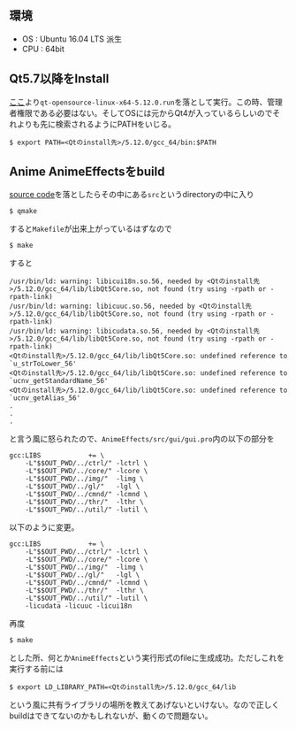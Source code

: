 ## 環境

- OS : Ubuntu 16.04 LTS 派生
- CPU : 64bit

## Qt5.7以降をInstall

[ここ](https://download.qt.io/archive/qt/5.12/5.12.0/)より`qt-opensource-linux-x64-5.12.0.run`を落として実行。この時、管理者権限である必要はない。そしてOSには元からQt4が入っているらしいのでそれよりも先に検索されるようにPATHをいじる。

```
$ export PATH=<Qtのinstall先>/5.12.0/gcc_64/bin:$PATH
```

## Anime AnimeEffectsをbuild

[source code](https://github.com/hidefuku/AnimeEffects)を落としたらその中にある`src`というdirectoryの中に入り

```
$ qmake
```

すると`Makefile`が出来上がっているはずなので

```
$ make
```

すると

```
/usr/bin/ld: warning: libicui18n.so.56, needed by <Qtのinstall先>/5.12.0/gcc_64/lib/libQt5Core.so, not found (try using -rpath or -rpath-link)
/usr/bin/ld: warning: libicuuc.so.56, needed by <Qtのinstall先>/5.12.0/gcc_64/lib/libQt5Core.so, not found (try using -rpath or -rpath-link)
/usr/bin/ld: warning: libicudata.so.56, needed by <Qtのinstall先>/5.12.0/gcc_64/lib/libQt5Core.so, not found (try using -rpath or -rpath-link)
<Qtのinstall先>/5.12.0/gcc_64/lib/libQt5Core.so: undefined reference to `u_strToLower_56'
<Qtのinstall先>/5.12.0/gcc_64/lib/libQt5Core.so: undefined reference to `ucnv_getStandardName_56'
<Qtのinstall先>/5.12.0/gcc_64/lib/libQt5Core.so: undefined reference to `ucnv_getAlias_56'
.
.
.
```

と言う風に怒られたので、`AnimeEffects/src/gui/gui.pro`内の以下の部分を

```
gcc:LIBS            += \
    -L"$$OUT_PWD/../ctrl/" -lctrl \
    -L"$$OUT_PWD/../core/" -lcore \
    -L"$$OUT_PWD/../img/"  -limg \
    -L"$$OUT_PWD/../gl/"   -lgl \
    -L"$$OUT_PWD/../cmnd/" -lcmnd \
    -L"$$OUT_PWD/../thr/"  -lthr \
    -L"$$OUT_PWD/../util/" -lutil \
```

以下のように変更。

```
gcc:LIBS            += \
    -L"$$OUT_PWD/../ctrl/" -lctrl \
    -L"$$OUT_PWD/../core/" -lcore \
    -L"$$OUT_PWD/../img/"  -limg \
    -L"$$OUT_PWD/../gl/"   -lgl \
    -L"$$OUT_PWD/../cmnd/" -lcmnd \
    -L"$$OUT_PWD/../thr/"  -lthr \
    -L"$$OUT_PWD/../util/" -lutil \
    -licudata -licuuc -licui18n
```

再度

```
$ make
```

とした所、何とか`AnimeEffects`という実行形式のfileに生成成功。ただしこれを実行する前には

```
$ export LD_LIBRARY_PATH=<Qtのinstall先>/5.12.0/gcc_64/lib
```

という風に共有ライブラリの場所を教えてあげないといけない。なので正しくbuildはできてないのかもしれないが、動くので問題ない。
